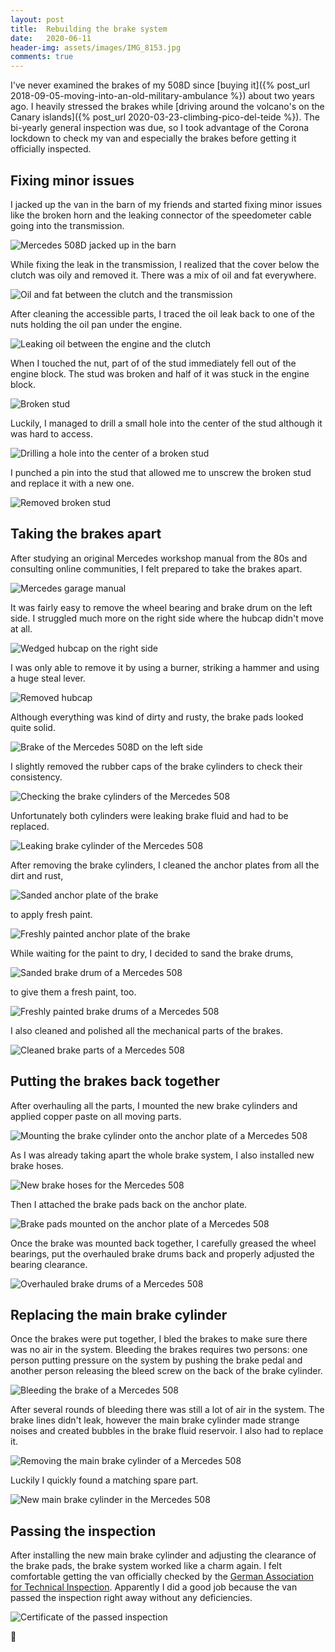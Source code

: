 ```yaml
---
layout: post
title:  Rebuilding the brake system
date:   2020-06-11
header-img: assets/images/IMG_8153.jpg
comments: true
---
```


I've never examined the brakes of my 508D since [buying it]({% post_url 2018-09-05-moving-into-an-old-military-ambulance %}) about two years ago. I heavily stressed the brakes while [driving around the volcano's on the Canary islands]({% post_url 2020-03-23-climbing-pico-del-teide %}). The bi-yearly general inspection was due, so I took advantage of the Corona lockdown to check my van and especially the brakes before getting it officially inspected.

## Fixing minor issues

I jacked up the van in the barn of my friends and started fixing minor issues like the broken horn and the leaking connector of the speedometer cable going into the transmission.

![Mercedes 508D jacked up in the barn](/assets/images/IMG_8076_2.jpg)

While fixing the leak in the transmission, I realized that the cover below the clutch was oily and removed it. There was a mix of oil and fat everywhere.

![Oil and fat between the clutch and the transmission](/assets/images/IMG_8119.jpg)

After cleaning the accessible parts, I traced the oil leak back to one of the nuts holding the oil pan under the engine.

![Leaking oil between the engine and the clutch](/assets/images/IMG_8122.jpg)

When I touched the nut, part of of the stud immediately fell out of the engine block. The stud was broken and half of it was stuck in the engine block.

![Broken stud](/assets/images/IMG_8134.jpg)

Luckily, I managed to drill a small hole into the center of the stud although it was hard to access.

![Drilling a hole into the center of a broken stud](/assets/images/IMG_8151.jpg)

I punched a pin into the stud that allowed me to unscrew the broken stud and replace it with a new one.

![Removed broken stud](/assets/images/IMG_8152.jpg)

## Taking the brakes apart

After studying an original Mercedes workshop manual from the 80s and consulting online communities, I felt prepared to take the brakes apart.

![Mercedes garage manual](/assets/images/IMG_8044.jpg)

It was fairly easy to remove the wheel bearing and brake drum on the left side. I struggled much more on the right side where the hubcap didn't move at all.

![Wedged hubcap on the right side](/assets/images/IMG_8080.jpg)

I was only able to remove it by using a burner, striking a hammer and using a huge steal lever.

![Removed hubcap](/assets/images/IMG_8081.jpg)

Although everything was kind of dirty and rusty, the brake pads looked quite solid.

![Brake of the Mercedes 508D on the left side](/assets/images/IMG_8024.jpg)

I slightly removed the rubber caps of the brake cylinders to check their consistency.

![Checking the brake cylinders of the Mercedes 508](/assets/images/IMG_8100.jpg)

Unfortunately both cylinders were leaking brake fluid and had to be replaced.

![Leaking brake cylinder of the Mercedes 508](/assets/images/IMG_8048.jpg)

After removing the brake cylinders, I cleaned the anchor plates from all the dirt and rust,

![Sanded anchor plate of the brake](/assets/images/IMG_8065_2.jpg)

to apply fresh paint.

![Freshly painted anchor plate of the brake](/assets/images/IMG_8067.jpg)

While waiting for the paint to dry, I decided to sand the brake drums,

![Sanded brake drum of a Mercedes 508](/assets/images/IMG_8114_2.jpg)

to give them a fresh paint, too.

![Freshly painted brake drums of a Mercedes 508](/assets/images/IMG_8116.jpg)

I also cleaned and polished all the mechanical parts of the brakes.

![Cleaned brake parts of a Mercedes 508](/assets/images/IMG_8117.jpg)

## Putting the brakes back together

After overhauling all the parts, I mounted the new brake cylinders and applied copper paste on all moving parts.

![Mounting the brake cylinder onto the anchor plate of a Mercedes 508](/assets/images/IMG_8154.jpg)

As I was already taking apart the whole brake system, I also installed new brake hoses.

![New brake hoses for the Mercedes 508](/assets/images/IMG_8161.jpg)

Then I attached the brake pads back on the anchor plate.

![Brake pads mounted on the anchor plate of a Mercedes 508](/assets/images/IMG_8153.jpg)

Once the brake was mounted back together, I carefully greased the wheel bearings, put the overhauled brake drums back and properly adjusted the bearing clearance.

![Overhauled brake drums of a Mercedes 508](/assets/images/IMG_8158.jpg)

## Replacing the main brake cylinder

Once the brakes were put together, I bled the brakes to make sure there was no air in the system. Bleeding the brakes requires two persons: one person putting pressure on the system by pushing the brake pedal and another person releasing the bleed screw on the back of the brake cylinder.

![Bleeding the brake of a Mercedes 508](/assets/images/IMG_8160.jpg)

After several rounds of bleeding there was still a lot of air in the system. The brake lines didn't leak, however the main brake cylinder made strange noises and created bubbles in the brake fluid reservoir. I also had to replace it.

![Removing the main brake cylinder of a Mercedes 508](/assets/images/IMG_8167.jpg)

Luckily I quickly found a matching spare part.

![New main brake cylinder in the Mercedes 508](/assets/images/IMG_8176.jpg)

## Passing the inspection

After installing the new main brake cylinder and adjusting the clearance of the brake pads, the brake system worked like a charm again. I felt comfortable getting the van officially checked by the [German Association for Technical Inspection](https://en.wikipedia.org/wiki/Technischer_%C3%9Cberwachungsverein). Apparently I did a good job because the van passed the inspection right away without any deficiencies.

![Certificate of the passed inspection](/assets/images/IMG_8282.jpg)

:tada:
